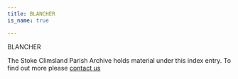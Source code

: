 ```yaml
---
title: BLANCHER
is_name: true

---
```


BLANCHER


The Stoke Climsland Parish Archive holds material under this index entry. To find out more please [contact us](/contact/)
